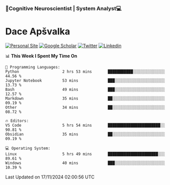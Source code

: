 ### 🧠Cognitive Neuroscientist | System Analyst💻
# Dace Apšvalka

[![Personal Site](https://img.shields.io/badge/website-teal?style=for-the-badge&logo=About.me&logoColor=white)](https://dcdace.net/)
[![Google Scholar](https://img.shields.io/badge/Scholar-yellow?style=for-the-badge&logo=googlescholar&logoColor=ffffff)](https://scholar.google.com/citations?hl=en&user=W8q0HBkAAAAJ&view_op=list_works&sortby=pubdate)
[![Twitter](https://img.shields.io/badge/Twitter-1DA1F2?logo=twitter&logoColor=white&style=for-the-badge)](https://twitter.com/dcdace)
[![Linkedin](https://img.shields.io/badge/linkedin-0077B5?logo=linkedin&logoColor=white&style=for-the-badge)](https://www.linkedin.com/in/dace-apsvalka/)

<!--
[![Dace's wakatime stats](https://github-readme-stats.vercel.app/api/wakatime?username=dcdace&theme=react&layout=compact&custom_title=Coding+past+7+days&v=2)](https://github.com/dcdace/dcdace)


[![github](https://img.shields.io/github/followers/dcdace?logo=github&style=plastic)](https://github.com/dcdace?tab=followers "GitHub followers")
[![wakatime](https://wakatime.com/badge/user/6e7556d3-b1db-4eef-a7e8-9bad735fc27e.svg?style=plastic?v=2)](https://wakatime.com/@6e7556d3-b1db-4eef-a7e8-9bad735fc27e "Total time coded since Feb 28 2022")

[![twitter](https://img.shields.io/twitter/follow/dcdace?label=followers&logo=twitter&color=%23007ec6&style=plastic)](https://twitter.com/dcdace "Twitter followers")

[![Dace's languages](https://github-readme-stats-one-nu-13.vercel.app/api/top-langs/?username=dcdace&langs_count=10&theme=nord&layout=compact)](https://github.com/anuraghazra/github-readme-stats) 
[![Dace's GitHub stats](https://github-readme-stats-one-nu-13.vercel.app/api?username=dcdace&theme=dracula&hide=prs,issues&count_private=true&show_icons=true&hide_rank=true&include_all_commits=true&hide_title=false&custom_title=GitHub+Stats)](https://github.com/anuraghazra/github-readme-stats)
-->

<!--START_SECTION:waka-->
📊 **This Week I Spent My Time On** 

```text
💬 Programming Languages: 
Python                   2 hrs 53 mins       ███████████░░░░░░░░░░░░░░   44.56 % 
Jupyter Notebook         53 mins             ███░░░░░░░░░░░░░░░░░░░░░░   13.73 % 
Bash                     49 mins             ███░░░░░░░░░░░░░░░░░░░░░░   12.57 % 
Markdown                 35 mins             ██░░░░░░░░░░░░░░░░░░░░░░░   09.19 % 
Other                    34 mins             ██░░░░░░░░░░░░░░░░░░░░░░░   08.72 % 

🔥 Editors: 
VS Code                  5 hrs 54 mins       ███████████████████████░░   90.81 % 
Obsidian                 35 mins             ██░░░░░░░░░░░░░░░░░░░░░░░   09.19 % 

💻 Operating System: 
Linux                    5 hrs 49 mins       ██████████████████████░░░   89.61 % 
Windows                  40 mins             ███░░░░░░░░░░░░░░░░░░░░░░   10.39 % 
```


 Last Updated on 17/11/2024 02:00:56 UTC
<!--END_SECTION:waka-->

